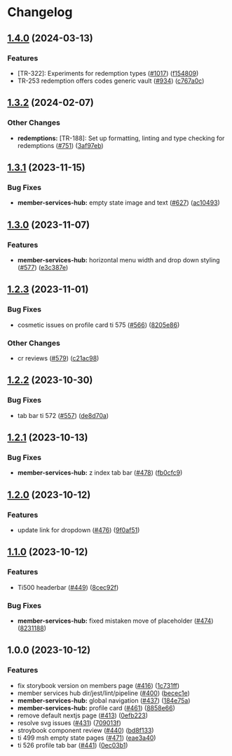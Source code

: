 # Changelog

## [1.4.0](https://github.com/bluelightcard/BlueLightCard-2.0/compare/bluelightcard/member-services-hub-v1.3.2...bluelightcard/member-services-hub-v1.4.0) (2024-03-13)


### Features

* [TR-322]: Experiments for redemption types ([#1017](https://github.com/bluelightcard/BlueLightCard-2.0/issues/1017)) ([f154809](https://github.com/bluelightcard/BlueLightCard-2.0/commit/f1548099cbc2f2ea586dacba71e1a76066f9d858))
* TR-253 redemption offers codes generic vault ([#934](https://github.com/bluelightcard/BlueLightCard-2.0/issues/934)) ([c767a0c](https://github.com/bluelightcard/BlueLightCard-2.0/commit/c767a0c92c465801c449b0884151e0662b6e4c79))

## [1.3.2](https://github.com/bluelightcard/BlueLightCard-2.0/compare/bluelightcard/member-services-hub-v1.3.1...bluelightcard/member-services-hub-v1.3.2) (2024-02-07)


### Other Changes

* **redemptions:** [TR-188]: Set up formatting, linting and type checking for redemptions ([#751](https://github.com/bluelightcard/BlueLightCard-2.0/issues/751)) ([3af97eb](https://github.com/bluelightcard/BlueLightCard-2.0/commit/3af97eb947e18b9538486bed0d49119f8f9b6664))

## [1.3.1](https://github.com/bluelightcard/BlueLightCard-2.0/compare/bluelightcard/member-services-hub-v1.3.0...bluelightcard/member-services-hub-v1.3.1) (2023-11-15)


### Bug Fixes

* **member-services-hub:** empty state image and text ([#627](https://github.com/bluelightcard/BlueLightCard-2.0/issues/627)) ([ac10493](https://github.com/bluelightcard/BlueLightCard-2.0/commit/ac1049342525e8cda9266d754e74bbaf6f241170))

## [1.3.0](https://github.com/bluelightcard/BlueLightCard-2.0/compare/bluelightcard/member-services-hub-v1.2.3...bluelightcard/member-services-hub-v1.3.0) (2023-11-07)


### Features

* **member-services-hub:** horizontal menu width and drop down styling ([#577](https://github.com/bluelightcard/BlueLightCard-2.0/issues/577)) ([e3c387e](https://github.com/bluelightcard/BlueLightCard-2.0/commit/e3c387e66088bbcb5c8d27339d4620ae789376a9))

## [1.2.3](https://github.com/bluelightcard/BlueLightCard-2.0/compare/bluelightcard/member-services-hub-v1.2.2...bluelightcard/member-services-hub-v1.2.3) (2023-11-01)


### Bug Fixes

* cosmetic issues on profile card ti 575 ([#566](https://github.com/bluelightcard/BlueLightCard-2.0/issues/566)) ([8205e86](https://github.com/bluelightcard/BlueLightCard-2.0/commit/8205e861a308700ec30c2ef2bcefa49310b43761))


### Other Changes

* cr reviews ([#579](https://github.com/bluelightcard/BlueLightCard-2.0/issues/579)) ([c21ac98](https://github.com/bluelightcard/BlueLightCard-2.0/commit/c21ac98d86edf41468d381912d3781544c5dc9f8))

## [1.2.2](https://github.com/bluelightcard/BlueLightCard-2.0/compare/bluelightcard/member-services-hub-v1.2.1...bluelightcard/member-services-hub-v1.2.2) (2023-10-30)


### Bug Fixes

* tab bar ti 572 ([#557](https://github.com/bluelightcard/BlueLightCard-2.0/issues/557)) ([de8d70a](https://github.com/bluelightcard/BlueLightCard-2.0/commit/de8d70a5422c4a8c8ce04761d8b06809d9a5355c))

## [1.2.1](https://github.com/bluelightcard/BlueLightCard-2.0/compare/bluelightcard/member-services-hub-v1.2.0...bluelightcard/member-services-hub-v1.2.1) (2023-10-13)


### Bug Fixes

* **member-services-hub:** z index tab bar ([#478](https://github.com/bluelightcard/BlueLightCard-2.0/issues/478)) ([fb0cfc9](https://github.com/bluelightcard/BlueLightCard-2.0/commit/fb0cfc9e57ce25deaede956aff94531e6bd0ef49))

## [1.2.0](https://github.com/bluelightcard/BlueLightCard-2.0/compare/bluelightcard/member-services-hub-v1.1.0...bluelightcard/member-services-hub-v1.2.0) (2023-10-12)


### Features

* update link for dropdown ([#476](https://github.com/bluelightcard/BlueLightCard-2.0/issues/476)) ([9f0af51](https://github.com/bluelightcard/BlueLightCard-2.0/commit/9f0af518aff43b335fc1e53414235767d8d1762f))

## [1.1.0](https://github.com/bluelightcard/BlueLightCard-2.0/compare/bluelightcard/member-services-hub-v1.0.0...bluelightcard/member-services-hub-v1.1.0) (2023-10-12)


### Features

* Ti500 headerbar ([#449](https://github.com/bluelightcard/BlueLightCard-2.0/issues/449)) ([8cec92f](https://github.com/bluelightcard/BlueLightCard-2.0/commit/8cec92f8d6272c6d888180cdda9ef1fda4c6e381))


### Bug Fixes

* **member-services-hub:** fixed mistaken move of placeholder ([#474](https://github.com/bluelightcard/BlueLightCard-2.0/issues/474)) ([8231188](https://github.com/bluelightcard/BlueLightCard-2.0/commit/8231188378534bd971e3bd1b7d420783d4815cc2))

## 1.0.0 (2023-10-12)


### Features

* fix storybook version on members page ([#416](https://github.com/bluelightcard/BlueLightCard-2.0/issues/416)) ([1c731ff](https://github.com/bluelightcard/BlueLightCard-2.0/commit/1c731ffffeca9607a43fd40b3cd0bd4fd86eee0e))
* member services hub dir/jest/lint/pipeline ([#400](https://github.com/bluelightcard/BlueLightCard-2.0/issues/400)) ([becec1e](https://github.com/bluelightcard/BlueLightCard-2.0/commit/becec1e3e46064dd7e2851723a0da3573aa950ab))
* **member-services-hub:** global navigation ([#437](https://github.com/bluelightcard/BlueLightCard-2.0/issues/437)) ([184e75a](https://github.com/bluelightcard/BlueLightCard-2.0/commit/184e75a35e77bc7c81489ae1af3c37fdfd7ad261))
* **member-services-hub:** profile card ([#461](https://github.com/bluelightcard/BlueLightCard-2.0/issues/461)) ([8858e66](https://github.com/bluelightcard/BlueLightCard-2.0/commit/8858e66f168c00c6b44bfb3a523b36a4a3af5a1d))
* remove default nextjs page ([#413](https://github.com/bluelightcard/BlueLightCard-2.0/issues/413)) ([0efb223](https://github.com/bluelightcard/BlueLightCard-2.0/commit/0efb2230649d421e0b4f8efa946ad535fc226a29))
* resolve svg issues ([#431](https://github.com/bluelightcard/BlueLightCard-2.0/issues/431)) ([709013f](https://github.com/bluelightcard/BlueLightCard-2.0/commit/709013f01ac5e27033e0ef6a5388e7a874d87e53))
* stroybook component review ([#440](https://github.com/bluelightcard/BlueLightCard-2.0/issues/440)) ([bd8f133](https://github.com/bluelightcard/BlueLightCard-2.0/commit/bd8f133f3dfbe0376cf67e0c50e69c2d5215d648))
* ti 499 msh empty state pages ([#471](https://github.com/bluelightcard/BlueLightCard-2.0/issues/471)) ([eae3a40](https://github.com/bluelightcard/BlueLightCard-2.0/commit/eae3a407b6fa375095a2214c5774c22e47e175a6))
* ti 526 profile tab bar ([#441](https://github.com/bluelightcard/BlueLightCard-2.0/issues/441)) ([0ec03b1](https://github.com/bluelightcard/BlueLightCard-2.0/commit/0ec03b11b9c1893a2c5f12d1bc6c2b04166d7544))

